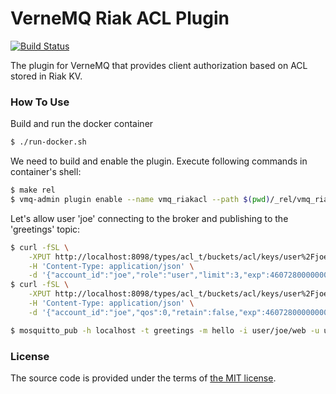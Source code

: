 # VerneMQ Riak ACL Plugin

[![Build Status][travis-img]][travis]

The plugin for VerneMQ that provides client authorization based on ACL stored in Riak KV.



### How To Use

Build and run the docker container

```bash
$ ./run-docker.sh
```

We need to build and enable the plugin. Execute following commands in container's shell:

```bash
$ make rel
$ vmq-admin plugin enable --name vmq_riakacl --path $(pwd)/_rel/vmq_riakacl
```

Let's allow user 'joe' connecting to the broker and publishing to the 'greetings' topic:

```bash
$ curl -fSL \
	-XPUT http://localhost:8098/types/acl_t/buckets/acl/keys/user%2Fjoe%3Acon \
	-H 'Content-Type: application/json' \
	-d '{"account_id":"joe","role":"user","limit":3,"exp":4607280000000000,"cat":1472688000000000}'
$ curl -fSL \
	-XPUT http://localhost:8098/types/acl_t/buckets/acl/keys/user%2Fjoe%3Apub%3Agreetings \
	-H 'Content-Type: application/json' \
	-d '{"account_id":"joe","qos":0,"retain":false,"exp":4607280000000000,"cat":1472688000000000}'

$ mosquitto_pub -h localhost -t greetings -m hello -i user/joe/web -u user/joe -P 123
```


### License

The source code is provided under the terms of [the MIT license][license].

[license]:http://www.opensource.org/licenses/MIT
[travis]:https://travis-ci.org/manifest/vmq_riakacl?branch=master
[travis-img]:https://secure.travis-ci.org/manifest/vmq_riakacl.png

